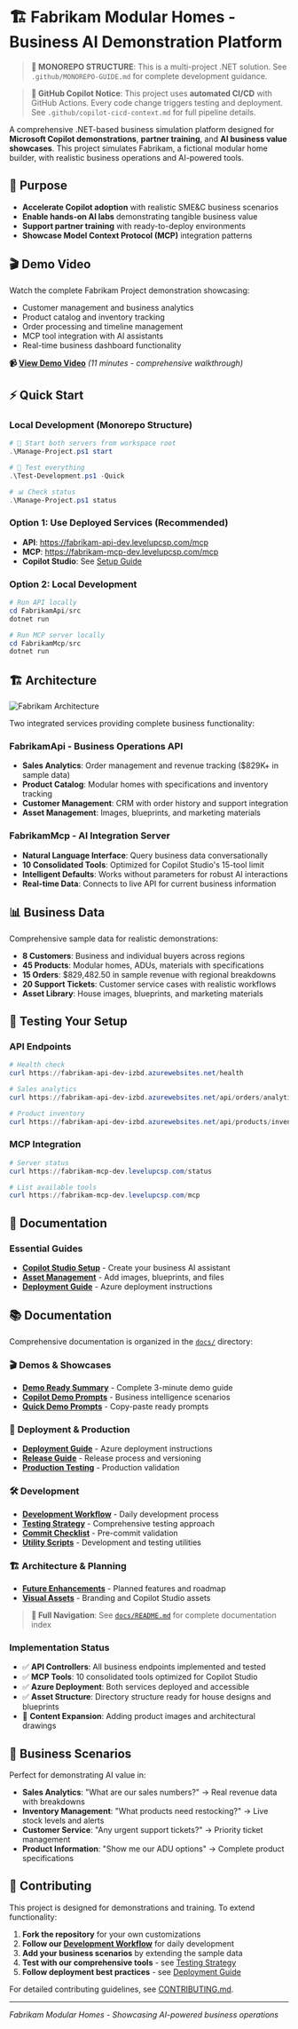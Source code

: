 # 🏗️ Fabrikam Modular Homes - Business AI Demonstration Platform

> **🚨 MONOREPO STRUCTURE**: This is a multi-project .NET solution. See `.github/MONOREPO-GUIDE.md` for complete development guidance.

> **🤖 GitHub Copilot Notice**: This project uses **automated CI/CD** with GitHub Actions. Every code change triggers testing and deployment. See `.github/copilot-cicd-context.md` for full pipeline details.

A comprehensive .NET-based business simulation platform designed for **Microsoft Copilot demonstrations**, **partner training**, and **AI business value showcases**. This project simulates Fabrikam, a fictional modular home builder, with realistic business operations and AI-powered tools.

## 🎯 Purpose

- **Accelerate Copilot adoption** with realistic SME&C business scenarios
- **Enable hands-on AI labs** demonstrating tangible business value  
- **Support partner training** with ready-to-deploy environments
- **Showcase Model Context Protocol (MCP)** integration patterns

## 🎬 Demo Video

Watch the complete Fabrikam Project demonstration showcasing:
- Customer management and business analytics
- Product catalog and inventory tracking  
- Order processing and timeline management
- MCP tool integration with AI assistants
- Real-time business dashboard functionality

**📹 [View Demo Video](docs/assets/fabrikamprojectdemo1.mp4)** *(11 minutes - comprehensive walkthrough)*

## ⚡ Quick Start

### **Local Development** (Monorepo Structure)
```powershell
# 🚀 Start both servers from workspace root
.\Manage-Project.ps1 start

# 🧪 Test everything  
.\Test-Development.ps1 -Quick

# 📊 Check status
.\Manage-Project.ps1 status
```

### **Option 1: Use Deployed Services** (Recommended)
- **API**: https://fabrikam-api-dev.levelupcsp.com/mcp
- **MCP**: https://fabrikam-mcp-dev.levelupcsp.com/mcp
- **Copilot Studio**: See [Setup Guide](docs/demos/Copilot-Studio-Agent-Setup-Guide.md)

### **Option 2: Local Development**
```powershell
# Run API locally
cd FabrikamApi/src
dotnet run

# Run MCP server locally  
cd FabrikamMcp/src
dotnet run
```

## 🏗️ Architecture

![Fabrikam Architecture](docs/assets/FabrikamArchitecture.png)

Two integrated services providing complete business functionality:

### **FabrikamApi** - Business Operations API
- **Sales Analytics**: Order management and revenue tracking ($829K+ in sample data)
- **Product Catalog**: Modular homes with specifications and inventory tracking
- **Customer Management**: CRM with order history and support integration
- **Asset Management**: Images, blueprints, and marketing materials

### **FabrikamMcp** - AI Integration Server  
- **Natural Language Interface**: Query business data conversationally
- **10 Consolidated Tools**: Optimized for Copilot Studio's 15-tool limit
- **Intelligent Defaults**: Works without parameters for robust AI interactions
- **Real-time Data**: Connects to live API for current business information

## 📊 Business Data

Comprehensive sample data for realistic demonstrations:
- **8 Customers**: Business and individual buyers across regions
- **45 Products**: Modular homes, ADUs, materials with specifications  
- **15 Orders**: $829,482.50 in sample revenue with regional breakdowns
- **20 Support Tickets**: Customer service cases with realistic workflows
- **Asset Library**: House images, blueprints, and marketing materials

## 🧪 Testing Your Setup

### **API Endpoints**
```powershell
# Health check
curl https://fabrikam-api-dev-izbd.azurewebsites.net/health

# Sales analytics  
curl https://fabrikam-api-dev-izbd.azurewebsites.net/api/orders/analytics

# Product inventory
curl https://fabrikam-api-dev-izbd.azurewebsites.net/api/products/inventory
```

### **MCP Integration**
```powershell
# Server status
curl https://fabrikam-mcp-dev.levelupcsp.com/status

# List available tools
curl https://fabrikam-mcp-dev.levelupcsp.com/mcp
```

## 📖 Documentation

### **Essential Guides**
- [**Copilot Studio Setup**](Copilot-Studio-Agent-Setup-Guide.md) - Create your business AI assistant
- [**Asset Management**](FabrikamApi/ASSET-MANAGEMENT-GUIDE.md) - Add images, blueprints, and files
- [**Deployment Guide**](DEPLOYMENT-GUIDE.md) - Azure deployment instructions
## 📚 Documentation

Comprehensive documentation is organized in the [`docs/`](docs/) directory:

### 🎬 **Demos & Showcases**
- [**Demo Ready Summary**](docs/demos/DEMO-READY-SUMMARY.md) - Complete 3-minute demo guide
- [**Copilot Demo Prompts**](docs/demos/COPILOT-DEMO-PROMPTS.md) - Business intelligence scenarios
- [**Quick Demo Prompts**](docs/demos/QUICK-DEMO-PROMPTS.md) - Copy-paste ready prompts

### 🚀 **Deployment & Production**  
- [**Deployment Guide**](docs/deployment/DEPLOYMENT-GUIDE.md) - Azure deployment instructions
- [**Release Guide**](docs/deployment/RELEASE-GUIDE.md) - Release process and versioning
- [**Production Testing**](docs/deployment/PRODUCTION-TESTING-GUIDE.md) - Production validation

### 🛠️ **Development**
- [**Development Workflow**](docs/development/DEVELOPMENT-WORKFLOW.md) - Daily development process
- [**Testing Strategy**](docs/development/TESTING-STRATEGY.md) - Comprehensive testing approach
- [**Commit Checklist**](docs/development/COMMIT-CHECKLIST.md) - Pre-commit validation
- [**Utility Scripts**](scripts/README.md) - Development and testing utilities

### 🏗️ **Architecture & Planning**
- [**Future Enhancements**](docs/architecture/TODO-FUTURE-ENHANCEMENTS.md) - Planned features and roadmap
- [**Visual Assets**](docs/assets/README.md) - Branding and Copilot Studio assets

> **📖 Full Navigation**: See [`docs/README.md`](docs/README.md) for complete documentation index

### **Implementation Status**
- ✅ **API Controllers**: All business endpoints implemented and tested
- ✅ **MCP Tools**: 10 consolidated tools optimized for Copilot Studio
- ✅ **Azure Deployment**: Both services deployed and accessible
- ✅ **Asset Structure**: Directory structure ready for house designs and blueprints
- 🔄 **Content Expansion**: Adding product images and architectural drawings

## 🎯 Business Scenarios

Perfect for demonstrating AI value in:
- **Sales Analytics**: "What are our sales numbers?" → Real revenue data with breakdowns
- **Inventory Management**: "What products need restocking?" → Live stock levels and alerts  
- **Customer Service**: "Any urgent support tickets?" → Priority ticket management
- **Product Information**: "Show me our ADU options" → Complete product specifications

## 🤝 Contributing

This project is designed for demonstrations and training. To extend functionality:

1. **Fork the repository** for your own customizations
2. **Follow our [Development Workflow](docs/development/DEVELOPMENT-WORKFLOW.md)** for daily development
3. **Add your business scenarios** by extending the sample data
4. **Test with our comprehensive tools** - see [Testing Strategy](docs/development/TESTING-STRATEGY.md)
5. **Follow deployment best practices** - see [Deployment Guide](docs/deployment/DEPLOYMENT-GUIDE.md)

For detailed contributing guidelines, see [CONTRIBUTING.md](CONTRIBUTING.md).

---
*Fabrikam Modular Homes - Showcasing AI-powered business operations*
